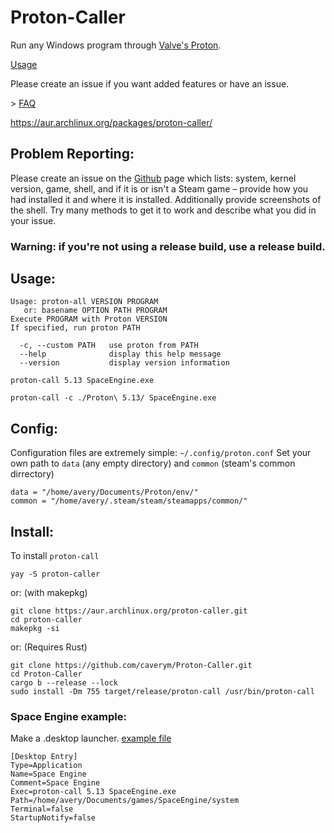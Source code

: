 # Proton-Caller
Run any Windows program through [Valve's Proton](https://github.com/ValveSoftware/Proton).

[Usage](https://github.com/caverym/Proton-Caller#usage)

Please create an issue if you want added features or have an issue.

\> [FAQ](https://github.com/caverym/Proton-Caller/wiki/FAQ)

https://aur.archlinux.org/packages/proton-caller/

## Problem Reporting:
Please create an issue on the [Github](https://github.com/caverym/Proton-Caller) page which lists: system, kernel version, game, shell, and if it is or isn't a Steam game – provide how you had installed it and where it is installed. Additionally provide screenshots of the shell. Try many methods to get it to work and describe what you did in your issue.

### Warning: if you're not using a release build, use a release build.


## Usage:

```
Usage: proton-all VERSION PROGRAM
   or: basename OPTION PATH PROGRAM
Execute PROGRAM with Proton VERSION
If specified, run proton PATH

  -c, --custom PATH   use proton from PATH
  --help              display this help message
  --version           display version information
```

```
proton-call 5.13 SpaceEngine.exe
```

```
proton-call -c ./Proton\ 5.13/ SpaceEngine.exe
```

## Config:
Configuration files are extremely simple: `~/.config/proton.conf`
   Set your own path to `data` (any empty directory) and `common` (steam's common dirrectory)
```
data = "/home/avery/Documents/Proton/env/"
common = "/home/avery/.steam/steam/steamapps/common/"
```

## Install:

To install `proton-call`
```
yay -S proton-caller
 ``` 

or: (with makepkg)

```
git clone https://aur.archlinux.org/proton-caller.git
cd proton-caller
makepkg -si
```
or: (Requires Rust)
```
git clone https://github.com/caverym/Proton-Caller.git
cd Proton-Caller
cargo b --release --lock
sudo install -Dm 755 target/release/proton-call /usr/bin/proton-call 
```

### Space Engine example:
   Make a .desktop launcher. [example file](Space%20Engine.desktop)
   
```
[Desktop Entry]
Type=Application
Name=Space Engine
Comment=Space Engine
Exec=proton-call 5.13 SpaceEngine.exe
Path=/home/avery/Documents/games/SpaceEngine/system
Terminal=false
StartupNotify=false
```

